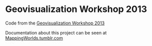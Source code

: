 Geovisualization Workshop 2013
==============

Code from the [Geovisualization Workshop 2013](http://en.wikipedia.org/wiki/User:Planemad/Talks/NID_Bangalore_Geovisualization_Workshop_2013)

Documentation about this project can be seen at [MappingWorlds.tumblr.com](http://mappingworlds.tumblr.com/)
